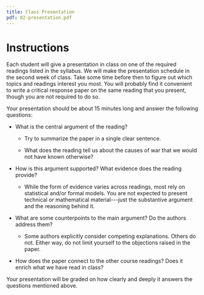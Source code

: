 ```yaml
---
title: Class Presentation
pdf: 02-presentation.pdf
---
```


# Instructions

Each student will give a presentation in class on one of the required readings listed in the syllabus. We will make the presentation schedule in the second week of class. Take some time before then to figure out which topics and readings interest you most. You will probably find it convenient to write a critical response paper on the same reading that you present, though you are not required to do so.

Your presentation should be about 15 minutes long and answer the following questions:

* What is the central argument of the reading?

  * Try to summarize the paper in a single clear sentence.

  * What does the reading tell us about the causes of war that we would not have known otherwise?

* How is this argument supported? What evidence does the reading provide?

  * While the form of evidence varies across readings, most rely on statistical and/or formal models. You are not expected to present technical or mathematical material---just the substantive argument and the reasoning behind it.

* What are some counterpoints to the main argument? Do the authors address them?

  * Some authors explicitly consider competing explanations. Others do not. Either way, do not limit yourself to the objections raised in the paper.

* How does the paper connect to the other course readings? Does it enrich what we have read in class?

Your presentation will be graded on how clearly and deeply it answers the questions mentioned above.
